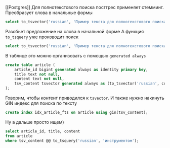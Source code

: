 [[Postgres]]
Для полнотекстового поиска постгрес применяет стемминг. Преобразует слова в начальные формы
```sql
select to_tsvector('russian', 'Пример текста для полнотекстового поиска');
```
Разобьет предложение на слова в начальной форме
А функция `to_tsquery` уже производит поиск
```sql
select to_tsvector('russian', 'Пример текста для полнотекстового поиска') @@ to_tsquery('russian', 'текста');
```
В таблице это можно организовать с помощью `generated always`
```sql
create table article (
    article_id bigint generated always as identity primary key,
    title text not null,
    content text not null,
    tsv_content tsvector generated always as (to_tsvector('russian', content)) stored
);
```
Говорим, чтобы контент приводился к `tsvector`. И также нужно накинуть GIN индекс для поиска по тексту
```sql
create index idx_article_fts on article using gin(tsv_content);
```
Ну а дальше просто ищем)
```sql
select article_id, title, content 
from article 
where tsv_content @@ to_tsquery('russian', 'инструментом');
```